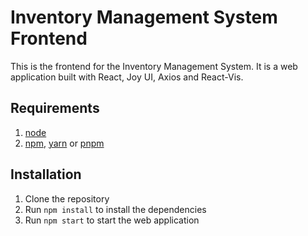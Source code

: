 # Inventory Management System Frontend

This is the frontend for the Inventory Management System. It is a web application built with React, Joy UI, Axios and React-Vis.

## Requirements

1. [node](https://nodejs.org/en/)
2. [npm](https://www.npmjs.com/), [yarn](https://yarnpkg.com/) or [pnpm](https://pnpm.io/)

## Installation

1. Clone the repository
2. Run `npm install` to install the dependencies
3. Run `npm start` to start the web application
